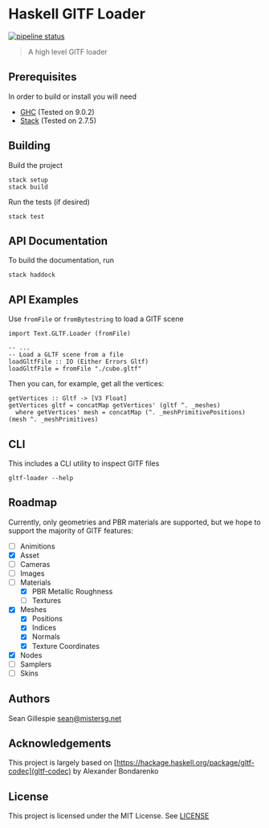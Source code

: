 # Haskell GlTF Loader

[![pipeline status](https://gitlab.com/sgillespie/haskell-gltf-loader/badges/main/pipeline.svg)](https://gitlab.com/sgillespie/haskell-gltf-loader/-/commits/main)

> A high level GlTF loader


## Prerequisites

In order to build or install you will need

 * [GHC](https://www.haskell.org/downloads/) (Tested on 9.0.2)
 * [Stack](https://docs.haskellstack.org/en/stable/install_and_upgrade/) (Tested on 2.7.5)

## Building

Build the project

    stack setup
    stack build

Run the tests (if desired)

```
stack test
```

## API Documentation
To build the documentation, run

    stack haddock

## API Examples
Use `fromFile` or `fromBytestring` to load a GlTF scene


    import Text.GLTF.Loader (fromFile)

    -- ...
    -- Load a GLTF scene from a file
    loadGltfFile :: IO (Either Errors Gltf)
    loadGltfFile = fromFile "./cube.gltf"

Then you can, for example, get all the vertices:

    getVertices :: Gltf -> [V3 Float]
    getVertices gltf = concatMap getVertices' (gltf ^. _meshes)
      where getVertices' mesh = concatMap (^. _meshPrimitivePositions) (mesh ^. _meshPrimitives)

## CLI
This includes a CLI utility to inspect GlTF files

    gltf-loader --help

## Roadmap

Currently, only geometries and PBR materials are supported, but we hope to support the
majority of GlTF features:

 - [ ] Animitions
 - [x] Asset
 - [ ] Cameras
 - [ ] Images
 - [ ] Materials
   - [x] PBR Metallic Roughness
   - [ ] Textures
 - [x] Meshes
    - [x] Positions
    - [x] Indices
    - [x] Normals
    - [x] Texture Coordinates
 - [x] Nodes
 - [ ] Samplers
 - [ ] Skins

## Authors

Sean Gillespie <sean@mistersg.net>

## Acknowledgements

This project is largely based on [https://hackage.haskell.org/package/gltf-codec](gltf-codec) by 
Alexander Bondarenko

## License
This project is licensed under the MIT License. See [LICENSE](LICENSE)

